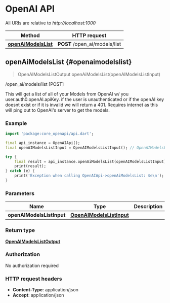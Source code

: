 # OpenAI API

All URIs are relative to *http://localhost:1000*

Method | HTTP request
------------- | -------------
[**openAiModelsList**](OpenAIApi#openaimodelslist) | **POST** /open_ai/models/list


## **openAiModelsList** {#openaimodelslist}
> OpenAIModelsListOutput openAiModelsList(openAIModelsListInput)

/open_ai/models/list [POST]

This will get a list of all of your Models from OpenAI w/ you user.auth0.openAI.apiKey.  if the user is unauthenticated or if the openAI key doesnt exist or if it is invalid we will return a 401.  Requires internet as this will ping out to OpenAI's server to get the models.

### Example
```dart
import 'package:core_openapi/api.dart';

final api_instance = OpenAIApi();
final openAIModelsListInput = OpenAIModelsListInput(); // OpenAIModelsListInput | 

try {
    final result = api_instance.openAiModelsList(openAIModelsListInput);
    print(result);
} catch (e) {
    print('Exception when calling OpenAIApi->openAiModelsList: $e\n');
}
```

### Parameters

Name | Type | Description  | Notes
------------- | ------------- | ------------- | -------------
 **openAIModelsListInput** | [**OpenAIModelsListInput**](../models/OpenAIModelsListInput)|  | [optional] 

### Return type

[**OpenAIModelsListOutput**](../models/OpenAIModelsListOutput)

### Authorization

No authorization required

### HTTP request headers

 - **Content-Type**: application/json
 - **Accept**: application/json



